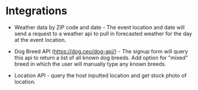 # Integrations

* Weather data by ZIP code and date - The event location and date will send a request to a weather api to pull in forecasted weather for the day at the event location.

* Dog Breed API (https://dog.ceo/dog-api/) - The signup form will query this api to return a list of all known dog breeds. Add option for "mixed" breed in which the user will manually type any known breeds.

* Location API - query the host inputted location and get stock photo of location.